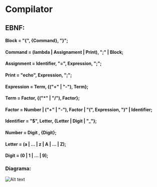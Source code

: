 # Compilator

## EBNF:  
#### Block = "{", {Command}, "}";  
#### Command = (lambda | Assignament | Print), ";" | Block;  
#### Assignment = Identifier, "=", Expression, ";";  
#### Print = "echo", Expression, ";";  
#### Expression = Term, {("+" | "-"), Term};  
#### Term = Factor, {("*" | "/"), Factor};  
#### Factor = Number | ("+" | "-"), Factor | "(", Expression, ")" | Identifier;  
#### Identifier = "$", Letter, {Letter | Digit | "_"};  
#### Number = Digit , {Digit};  
#### Letter = (a | ... | z | A | ... | Z);  
#### Digit = (0 | 1 | ... | 9);  

### Diagrama:  
![Alt text](https://github.com/hugoecarl/Compilator/blob/roteiro5/diagrama.jpeg)
